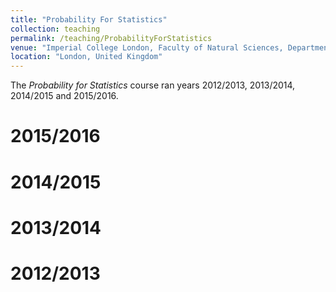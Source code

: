 ```yaml
---
title: "Probability For Statistics"
collection: teaching
permalink: /teaching/ProbabilityForStatistics
venue: "Imperial College London, Faculty of Natural Sciences, Department of Mathematics"
location: "London, United Kingdom"
---
```


The _Probability for Statistics_ course ran years 2012/2013, 2013/2014, 2014/2015 and 2015/2016.

2015/2016
======

2014/2015
======

2013/2014
======

2012/2013
======
